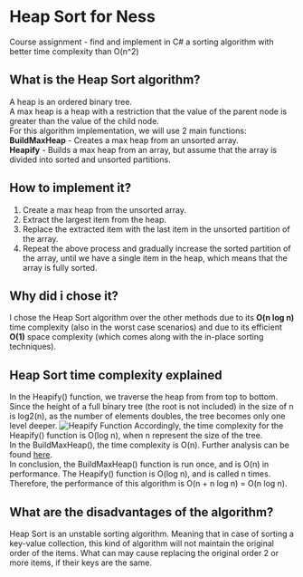 # Heap Sort for Ness
Course assignment - find and implement in C# a sorting algorithm with better time complexity than O(n^2)

## What is the Heap Sort algorithm?
A heap is an ordered binary tree. <br /> 
A max heap is a heap with a restriction that the value of the parent node is greater than the value of the child node. <br />
For this algorithm implementation, we will use 2 main functions: <br />
**BuildMaxHeap** - Creates a max heap from an unsorted array. <br />
**Heapify** - Builds a max heap from an array, but assume that the array is divided into sorted and unsorted partitions.

## How to implement it?
1. Create a max heap from the unsorted array.
2. Extract the largest item from the heap.
3. Replace the extracted item with the last item in the unsorted partition of the array.
4. Repeat the above process and gradually increase the sorted partition of the array, until we have a single item in the heap, which means that the array is fully sorted.

## Why did i chose it?
I chose the Heap Sort algorithm over the other methods due to its **O(n log n)** time complexity (also in the worst case scenarios) and due to its efficient **O(1)** space complexity (which comes along with the in-place sorting techniques).

## Heap Sort time complexity explained
In the Heapify() function, we traverse the heap from from top to bottom. Since the height of a full binary tree (the root is not included) in the size of n is log2(n), as the number of elements doubles, the tree becomes only one level deeper.
![Heapify Function](https://www.happycoders.eu/wp-content/uploads/2020/08/heapsort_heapify_complexity_tree-v2-944x294.png)
Accordingly, the time complexity for the Heapify() function is O(log n), when n represent the size of the tree. <br />
In the BuildMaxHeap(), the time complexity is O(n). Further analysis can be found [here](https://www.happycoders.eu/algorithms/heapsort/#Heapsort_Time_Complexity). <br />
In conclusion, the BuildMaxHeap() function is run once, and is O(n) in performance. The Heapify() function is O(log n), and is called n times. Therefore, the performance of this algorithm is O(n + n log n) = O(n log n). <br />
 
## What are the disadvantages of the algorithm?
Heap Sort is an unstable sorting algorithm. Meaning that in case of sorting a key-value collection, this kind of algorithm will not maintain the original order of the items. What can may cause replacing the original order 2 or more items, if their keys are the same.